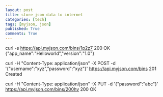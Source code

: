 ```yaml
---
layout: post
title: store json data to internet
categories: [tech]
tags: [myjson, json]
published: True
comments: True
---
```


curl -s https://api.myjson.com/bins/1p2z7
200 OK
{"app_name":"Helloworld","version":"1.0"}

curl -H "Content-Type: application/json" -X POST -d '{"username":"xyz","password":"xyz"}' https://api.myjson.com/bins
201 Created

curl -H "Content-Type: application/json" -X PUT -d '{"password":"abc"}' https://api.myjson.com/bins/200hv
200 OK

[1]: http://myjson.com/api
